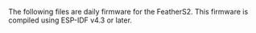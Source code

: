 The following files are daily firmware for the FeatherS2. This firmware is compiled using ESP-IDF v4.3 or later.
